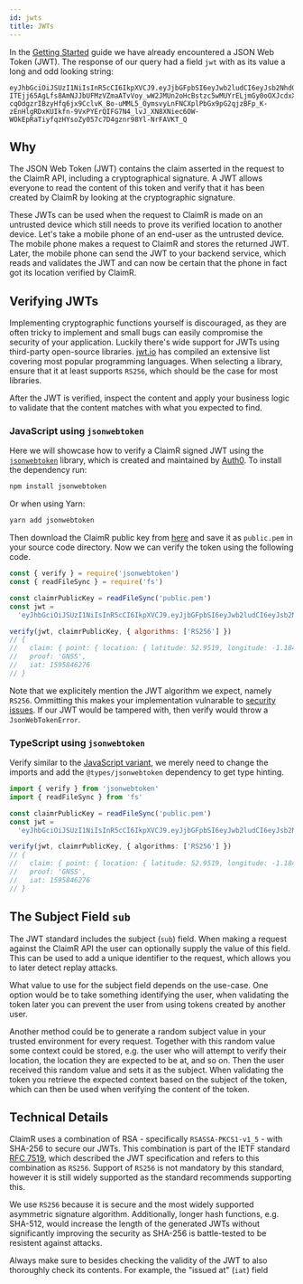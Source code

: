 ```yaml
---
id: jwts
title: JWTs
---
```


In the [Getting Started](/docs/api/getting-started#interpretting-the-results) guide we have already encountered a JSON Web Token (JWT).
The response of our query had a field `jwt` with as its value a long and odd looking string:

```
eyJhbGciOiJSUzI1NiIsInR5cCI6IkpXVCJ9.eyJjbGFpbSI6eyJwb2ludCI6eyJsb2NhdGlvbiI6eyJsYXRpdHVkZSI6NTIuOTUxOSwibG9uZ2l0dWRlIjotMS4xODQxfSwicmFkaXVzIjoxMDB9fSwicHJvb2YiOiJHTlNTIiwiaWF0IjoxNTk1ODQ2Mjc2fQ.Ko1otS6zZpZ1JpYymZpGXM22v7GQW0wqcU4cum_Yxb0xrbM2UGHCIwpKEvkOgA-ITEjj65AgLfs8AmNJJbUFMzVZmaATvVoy_wW2JMUn2oHcBstzc5wMUYrELjmGy0oOXJcdxX_EirKVkBaOW1FPf_m2iMZLxsLAhd9S2Afj8ICCnVULyuPCNxfsED-cqOdgzrIBzyHfq6jx9CclvK_Bo-uMML5_OymsvyLnFNCXplPbGx9pG2qjzBFp_K-zEnHlgRDxKUIkfn-9VxPYErQIFG7N4_lvJ_XN8XNiec6OW-WOkEpRaTiyfqzHYsoZy057c7D4gznr98Yl-NrFAVKT_Q
```

## Why

The JSON Web Token (JWT) contains the claim asserted in the request to the ClaimR API, including a cryptographical signature.
A JWT allows everyone to read the content of this token and verify that it has been created by ClaimR by looking at the cryptographic signature.

These JWTs can be used when the request to ClaimR is made on an untrusted device which still needs to prove its verified location to another device.
Let's take a mobile phone of an end-user as the untrusted device.
The mobile phone makes a request to ClaimR and stores the returned JWT.
Later, the mobile phone can send the JWT to your backend service, which reads and validates the JWT and can now be certain that the phone in fact got its location verified by ClaimR.

## Verifying JWTs

Implementing cryptographic functions yourself is discouraged, as they are often tricky to implement and small bugs can easily compromise the security of your application.
Luckily there's wide support for JWTs using third-party open-source libraries.
[jwt.io](https://jwt.io/#libraries-io) has compiled an extensive list covering most popular programming languages.
When selecting a library, ensure that it at least supports `RS256`, which should be the case for most libraries.

After the JWT is verified, inspect the content and apply your business logic to validate that the content matches with what you expected to find.

### JavaScript using `jsonwebtoken`

Here we will showcase how to verify a ClaimR signed JWT using the [`jsonwebtoken`](https://www.npmjs.com/package/jsonwebtoken) library, which is created and maintained by [Auth0](https://auth0.com/).
To install the dependency run:

```bash
npm install jsonwebtoken
```

Or when using Yarn:

```bash
yarn add jsonwebtoken
```

Then download the ClaimR public key from [here](/keys/public.pem) and save it as `public.pem` in your source code directory. Now we can verify the token using the following code.

```javascript
const { verify } = require('jsonwebtoken')
const { readFileSync } = require('fs')

const claimrPublicKey = readFileSync('public.pem')
const jwt =
  'eyJhbGciOiJSUzI1NiIsInR5cCI6IkpXVCJ9.eyJjbGFpbSI6eyJwb2ludCI6eyJsb2NhdGlvbiI6eyJsYXRpdHVkZSI6NTIuOTUxOSwibG9uZ2l0dWRlIjotMS4xODQxfSwicmFkaXVzIjoxMDB9fSwicHJvb2YiOiJHTlNTIiwiaWF0IjoxNTk1ODQ2Mjc2fQ.Ko1otS6zZpZ1JpYymZpGXM22v7GQW0wqcU4cum_Yxb0xrbM2UGHCIwpKEvkOgA-ITEjj65AgLfs8AmNJJbUFMzVZmaATvVoy_wW2JMUn2oHcBstzc5wMUYrELjmGy0oOXJcdxX_EirKVkBaOW1FPf_m2iMZLxsLAhd9S2Afj8ICCnVULyuPCNxfsED-cqOdgzrIBzyHfq6jx9CclvK_Bo-uMML5_OymsvyLnFNCXplPbGx9pG2qjzBFp_K-zEnHlgRDxKUIkfn-9VxPYErQIFG7N4_lvJ_XN8XNiec6OW-WOkEpRaTiyfqzHYsoZy057c7D4gznr98Yl-NrFAVKT_Q'

verify(jwt, claimrPublicKey, { algorithms: ['RS256'] })
// {
//   claim: { point: { location: { latitude: 52.9519, longitude: -1.1841 }, radius: 100, radius: 100 } },
//   proof: 'GNSS',
//   iat: 1595846276
// }
```

Note that we explicitely mention the JWT algorithm we expect, namely `RS256`.
Ommitting this makes your implementation vulnarable to [security issues](https://auth0.com/blog/critical-vulnerabilities-in-json-web-token-libraries/).
If our JWT would be tampered with, then verify would throw a `JsonWebTokenError`.

### TypeScript using `jsonwebtoken`

Verify similar to the [JavaScript variant](#javascript-using-jsonwebtoken), we merely need to change the imports and add the `@types/jsonwebtoken` dependency to get type hinting.

```typescript {1,2}
import { verify } from 'jsonwebtoken'
import { readFileSync } from 'fs'

const claimrPublicKey = readFileSync('public.pem')
const jwt =
  'eyJhbGciOiJSUzI1NiIsInR5cCI6IkpXVCJ9.eyJjbGFpbSI6eyJwb2ludCI6eyJsb2NhdGlvbiI6eyJsYXRpdHVkZSI6NTIuOTUxOSwibG9uZ2l0dWRlIjotMS4xODQxfSwicmFkaXVzIjoxMDB9fSwicHJvb2YiOiJHTlNTIiwiaWF0IjoxNTk1ODQ2Mjc2fQ.Ko1otS6zZpZ1JpYymZpGXM22v7GQW0wqcU4cum_Yxb0xrbM2UGHCIwpKEvkOgA-ITEjj65AgLfs8AmNJJbUFMzVZmaATvVoy_wW2JMUn2oHcBstzc5wMUYrELjmGy0oOXJcdxX_EirKVkBaOW1FPf_m2iMZLxsLAhd9S2Afj8ICCnVULyuPCNxfsED-cqOdgzrIBzyHfq6jx9CclvK_Bo-uMML5_OymsvyLnFNCXplPbGx9pG2qjzBFp_K-zEnHlgRDxKUIkfn-9VxPYErQIFG7N4_lvJ_XN8XNiec6OW-WOkEpRaTiyfqzHYsoZy057c7D4gznr98Yl-NrFAVKT_Q'

verify(jwt, claimrPublicKey, { algorithms: ['RS256'] })
// {
//   claim: { point: { location: { latitude: 52.9519, longitude: -1.1841 }, radius: 100, radius: 100 } },
//   proof: 'GNSS',
//   iat: 1595846276
// }
```

## The Subject Field `sub`

The JWT standard includes the subject (`sub`) field.
When making a request against the ClaimR API the user can optionally supply the value of this field.
This can be used to add a unique identifier to the request, which allows you to later detect replay attacks.

What value to use for the subject field depends on the use-case.
One option would be to take something identifying the user, when validating the token later you can prevent the user from using tokens created by another user.

Another method could be to generate a random subject value in your trusted environment for every request.
Together with this random value some context could be stored, e.g. the user who will attempt to verify their location, the location they are expected to be at, and so on.
Then the user received this random value and sets it as the subject.
When validating the token you retrieve the expected context based on the subject of the token, which can then be used when verifying the content of the token.

## Technical Details

ClaimR uses a combination of RSA - specifically `RSASSA-PKCS1-v1_5` - with SHA-256 to secure our JWTs.
This combination is part of the IETF standard [RFC 7519](https://tools.ietf.org/html/rfc7519), which described the JWT specification and refers to this combination as `RS256`.
Support of `RS256` is not mandatory by this standard, however it is still widely supported as the standard recommends supporting this.

We use `RS256` because it is secure and the most widely supported asymmetric signature algorithm.
Additionally, longer hash functions, e.g. SHA-512, would increase the length of the generated JWTs without significantly improving the security as SHA-256 is battle-tested to be resistent against attacks.

Always make sure to besides checking the validity of the JWT to also thoroughly check its contents.
For example, the "issued at" (`iat`) field
